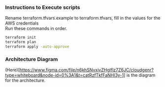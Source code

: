 ### Instructions to Execute scripts
Rename terraform.tfvars.example to terraform.tfvars, fill in the values for the AWS credentials \
Run these commands in order.

```bash
terraform init
terraform plan
terraform apply -auto-approve
```

### Architecture Diagram
(Here)[https://www.figma.com/file/n6khSNvxivZHgIflz7Z6JC/cloudgenr?type=whiteboard&node-id=0%3A1&t=catRzfTkfFaNHI3y-1] is the diagram for the architecture.